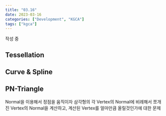 ```yaml
---
title: "03.16"
date: 2023-03-16
categories: ["Development", "KGCA"]
tags: ["kgca"]
---
```

작성 중
## Tessellation
## Curve & Spline
## PN-Triangle
Normal을 이용해서 정점을 움직이자
삼각형의 각 Vertex의 Normal에 비례해서 쪼개진 Vertex의 Normal을 계산하고, 계산된 Vertex를 얼마만큼 올릴것인가에 대한 문제